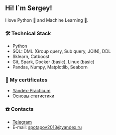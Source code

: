## Hi! I`m Sergey!

I love Python 🐍 and Machine Learning 🧮.

### 🛠 Technical Stack
*   Python
*   SQL: DML (Group query, Sub query, JOIN), DDL
*   Sklearn, Catboost
*   Git, Spark, Docker (basic), Linux (basic)
*   Pandas, Numpy, Matplotlib, Seaborn

### 📜 My certificates
* [Yandex-Practicum](https://drive.google.com/file/d/1TOpv3nsYsOdjtOIYmHafX6s0M6sequi3/view?usp=sharing)
* [Основы статистики](https://stepik.org/cert/2257442)

### ☎️ Contacts
- [Telegram](https://t.me/Freder1k)
- E-mail: spotapov2013@yandex.ru

<!--
**freder1k991/freder1k991** is a ✨ _special_ ✨ repository because its `README.md` (this file) appears on your GitHub profile.

Here are some ideas to get you started:

- 🔭 I’m currently working on ...
- 🌱 I’m currently learning ...
- 👯 I’m looking to collaborate on ...
- 🤔 I’m looking for help with ...
- 💬 Ask me about ...
- 📫 How to reach me: ...
- 😄 Pronouns: ...
- ⚡ Fun fact: ...
-->
